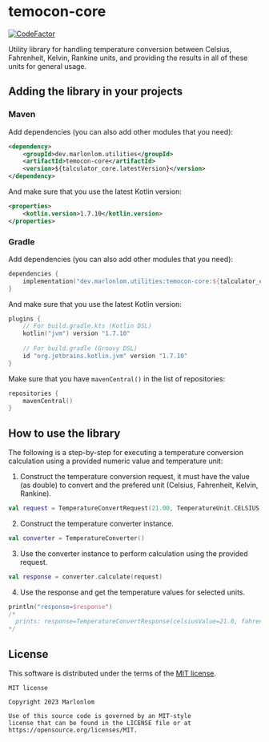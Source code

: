 # temocon-core

[![CodeFactor](https://www.codefactor.io/repository/github/marlonlom/temocon-core/badge/main)](https://www.codefactor.io/repository/github/marlonlom/temocon-core/overview/main)

Utility library for handling temperature conversion between Celsius, Fahrenheit, Kelvin, Rankine units, and providing the results in all of these units for general usage.


## Adding the library in your projects

### Maven

Add dependencies (you can also add other modules that you need):

```xml
<dependency>
    <groupId>dev.marlonlom.utilities</groupId>
    <artifactId>temocon-core</artifactId>
    <version>${talculator_core.latestVersion}</version>
</dependency>
```

And make sure that you use the latest Kotlin version:

```xml
<properties>
    <kotlin.version>1.7.10</kotlin.version>
</properties>
```

### Gradle

Add dependencies (you can also add other modules that you need):

```kotlin
dependencies {
    implementation("dev.marlonlom.utilities:temocon-core:${talculator_core.latestVersion}")
}
```

And make sure that you use the latest Kotlin version:

```kotlin
plugins {
    // For build.gradle.kts (Kotlin DSL)
    kotlin("jvm") version "1.7.10"
    
    // For build.gradle (Groovy DSL)
    id "org.jetbrains.kotlin.jvm" version "1.7.10"
}
```

Make sure that you have `mavenCentral()` in the list of repositories:

```kotlin
repositories {
    mavenCentral()
}
```


## How to use the library
The following is a step-by-step for executing a temperature conversion calculation using a provided numeric value and temperature unit:

1. Construct the temperature conversion request, it must have the value (as double) to convert and the prefered unit (Celsius, Fahrenheit, Kelvin, Rankine).
```kotlin
val request = TemperatureConvertRequest(21.00, TemperatureUnit.CELSIUS)
```

2. Construct the temperature converter instance.
```kotlin
val converter = TemperatureConverter()
```

3. Use the converter instance to perform calculation using the provided request.
```kotlin
val response = converter.calculate(request)
```

4. Use the response and get the temperature values for selected units.
```kotlin
println("response=$response") 
/* 
  prints: response=TemperatureConvertResponse(celsiusValue=21.0, fahrenheitValue=69.8, kelvinValue=294.15, rankineValue=529.47) 
*/
```


## License

This software is distributed under the terms of the [MIT license](LICENSE).

```
MIT license

Copyright 2023 Marlonlom

Use of this source code is governed by an MIT-style
license that can be found in the LICENSE file or at
https://opensource.org/licenses/MIT.

```
